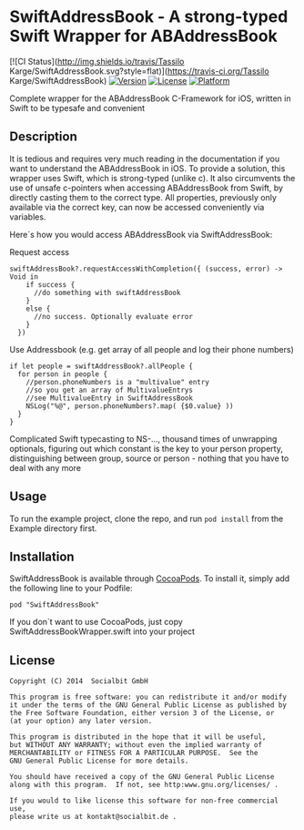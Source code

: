 # SwiftAddressBook - A strong-typed Swift Wrapper for ABAddressBook

[![CI Status](http://img.shields.io/travis/Tassilo Karge/SwiftAddressBook.svg?style=flat)](https://travis-ci.org/Tassilo Karge/SwiftAddressBook)
[![Version](https://img.shields.io/cocoapods/v/SwiftAddressBook.svg?style=flat)](http://cocoadocs.org/docsets/SwiftAddressBook)
[![License](https://img.shields.io/cocoapods/l/SwiftAddressBook.svg?style=flat)](http://cocoadocs.org/docsets/SwiftAddressBook)
[![Platform](https://img.shields.io/cocoapods/p/SwiftAddressBook.svg?style=flat)](http://cocoadocs.org/docsets/SwiftAddressBook)

Complete wrapper for the ABAddressBook C-Framework for iOS, written in Swift to be typesafe and convenient

## Description

  It is tedious and requires very much reading in the documentation if you want to understand the ABAddressBook in iOS. To provide a solution, this wrapper uses Swift, which is strong-typed (unlike c). It also circumvents the use of unsafe c-pointers when accessing ABAddressBook from Swift, by directly casting them to the correct type. All properties, previously only available via the correct key, can now be accessed conveniently via variables.
  
  Here´s how you would access ABAddressBook via SwiftAddressBook:
  
  Request access
  
    swiftAddressBook?.requestAccessWithCompletion({ (success, error) -> Void in
        if success {
          //do something with swiftAddressBook
        }
        else {
          //no success. Optionally evaluate error
        }
      })
  
  Use Addressbook (e.g. get array of all people and log their phone numbers)
  
    if let people = swiftAddressBook?.allPeople {
      for person in people {
        //person.phoneNumbers is a "multivalue" entry
        //so you get an array of MultivalueEntrys
        //see MultivalueEntry in SwiftAddressBook
        NSLog("%@", person.phoneNumbers?.map( {$0.value} ))
      }
    }
  
  Complicated Swift typecasting to NS-..., thousand times of unwrapping optionals, figuring out which constant is the key to your person property, distinguishing between group, source or person - nothing that you have to deal with any more

## Usage

To run the example project, clone the repo, and run `pod install` from the Example directory first.

## Installation

SwiftAddressBook is available through [CocoaPods](http://cocoapods.org). To install
it, simply add the following line to your Podfile:

    pod "SwiftAddressBook"

If you don´t want to use CocoaPods, just copy SwiftAddressBookWrapper.swift into your project


## License  
    Copyright (C) 2014  Socialbit GmbH
    
    This program is free software: you can redistribute it and/or modify
    it under the terms of the GNU General Public License as published by
    the Free Software Foundation, either version 3 of the License, or
    (at your option) any later version.
    
    This program is distributed in the hope that it will be useful,
    but WITHOUT ANY WARRANTY; without even the implied warranty of
    MERCHANTABILITY or FITNESS FOR A PARTICULAR PURPOSE.  See the
    GNU General Public License for more details.
    
    You should have received a copy of the GNU General Public License
    along with this program.  If not, see http:www.gnu.org/licenses/ .
    
    If you would to like license this software for non-free commercial use,
    please write us at kontakt@socialbit.de .

